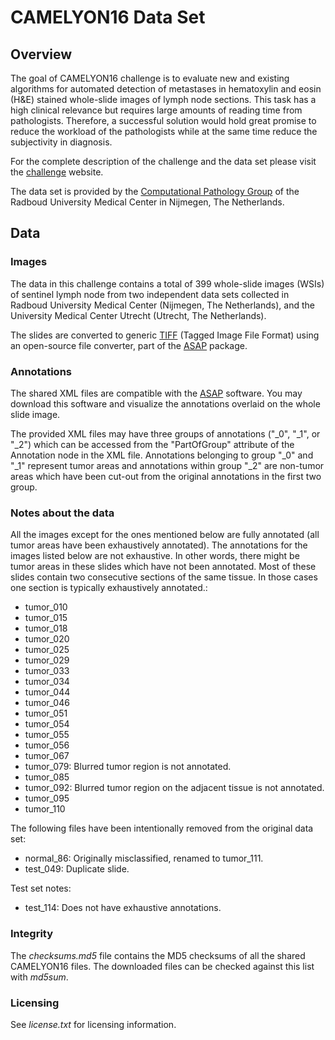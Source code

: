# CAMELYON16 Data Set
## Overview
The goal of CAMELYON16 challenge is to evaluate new and existing algorithms for automated detection of metastases in hematoxylin and eosin (H&E) stained whole-slide images of lymph node sections. This task has a high clinical relevance but requires large amounts of reading time from pathologists. Therefore, a successful solution would hold great promise to reduce the workload of the pathologists while at the same time reduce the subjectivity in diagnosis.

For the complete description of the challenge and the data set please visit the [challenge](https://camelyon16.grand-challenge.org) website.

The data set is provided by the [Computational Pathology Group](http://www.diagnijmegen.nl/index.php/Digital_Pathology) of the Radboud University Medical Center in Nijmegen, The Netherlands.

## Data
### Images
The data in this challenge contains a total of 399 whole-slide images (WSIs) of sentinel lymph node from two independent data sets collected in Radboud University Medical Center (Nijmegen, The Netherlands), and the University Medical Center Utrecht (Utrecht, The Netherlands).

The slides are converted to generic [TIFF](https://www.awaresystems.be/imaging/tiff/bigtiff.html) (Tagged Image File Format) using an open-source file converter, part of the [ASAP](https://github.com/GeertLitjens/ASAP) package.

### Annotations
The shared XML files are compatible with the [ASAP](https://github.com/GeertLitjens/ASAP) software. You may download this software and visualize the annotations overlaid on the whole slide image.

The provided XML files may have three groups of annotations ("_0", "_1", or "_2") which can be accessed from the "PartOfGroup" attribute of the Annotation node in the XML file. Annotations belonging to group "_0" and "_1" represent tumor areas and annotations within group "_2" are non-tumor areas which have been cut-out from the original annotations in the first two group.

### Notes about the data
All the images except for the ones mentioned below are fully annotated (all tumor areas have been exhaustively annotated). The annotations for the images listed below are not exhaustive. In other words, there might be tumor areas in these slides which have not been annotated. Most of these slides contain two consecutive sections of the same tissue. In those cases one section is typically exhaustively annotated.:
* tumor_010
* tumor_015
* tumor_018
* tumor_020
* tumor_025
* tumor_029
* tumor_033
* tumor_034
* tumor_044
* tumor_046
* tumor_051
* tumor_054
* tumor_055
* tumor_056
* tumor_067
* tumor_079: Blurred tumor region is not annotated.
* tumor_085
* tumor_092: Blurred tumor region on the adjacent tissue is not annotated.
* tumor_095
* tumor_110

The following files have been intentionally removed from the original data set:
* normal_86: Originally misclassified, renamed to tumor_111.
* test_049: Duplicate slide.

Test set notes:
* test_114: Does not have exhaustive annotations.

### Integrity
The *checksums.md5* file contains the MD5 checksums of all the shared CAMELYON16 files. The downloaded files can be checked against this list with *md5sum*.

### Licensing
See *license.txt* for licensing information.
